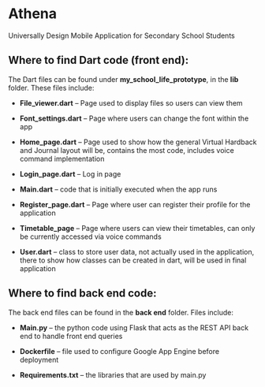 # Athena
Universally Design Mobile Application for Secondary School Students

## Where to find Dart code (front end):

The Dart files can be found under **my_school_life_prototype**, in the **lib** folder.
These files include:
*	**File_viewer.dart** – Page used to display files so users can view them

*	**Font_settings.dart** – Page where users can change the font within the app

*	**Home_page.dart** – Page used to show how the general Virtual Hardback and Journal layout will be, contains the most code, includes voice command implementation

*	**Login_page.dart** – Log in page

*	**Main.dart** – code that is initially executed when the app runs

*	**Register_page.dart** – Page where user can register their profile for the application

*	**Timetable_page** – Page where users can view their timetables, can only be currently  accessed via voice commands

*	**User.dart** – class to store user data, not actually used in the application, there to show how classes can be created in dart, will be used in final application

## Where to find back end code:
The back end files can be found in the **back end** folder. 
Files include:
*	**Main.py** – the python code using Flask that acts as the REST API back end to handle front end queries

*	**Dockerfile** – file used to configure Google App Engine before deployment

*	**Requirements.txt** – the libraries that are used by main.py
